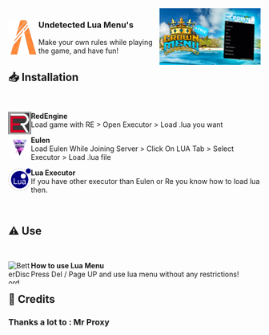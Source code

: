 <img align="right" src="https://github.com/Mr-Proxy-source/Mr-Proxy-source/blob/main/img/crownmenu1.jpg" alt="Preview" width="40%">

<div align="left">
  <img align="left" src="https://github.com/Mr-Proxy-source/Mr-Proxy-source/blob/main/img/fivem.png" alt="Logo" width="60" height="70">

  <h3 align="left">Undetected Lua Menu's</h3>
  <p align="left">Make your own rules while playing the game, and have fun!</p>


## 📥 Installation

<br/>
<div align="left">
    <img align="left" src="https://github.com/Mr-Proxy-source/Mr-Proxy-source/blob/main/img/rede.png" alt="BetterDiscord" width="45" height="45">
    <b><p align="left">RedEngine</b>
    <br/>Load game with RE > Open Executor > Load .lua you want</p>
</div>

<div align="left">
    <img align="left" src="https://github.com/Mr-Proxy-source/Mr-Proxy-source/blob/main/img/eulen.png" alt="Replugged" width="45" height="45">
    <b><p align="left">Eulen</b>
    <br/>Load Eulen While Joining Server > Click On LUA Tab > Select Executor > Load .lua file</p>
</div>

<div align="left">
    <img align="left" src="https://github.com/Mr-Proxy-source/Mr-Proxy-source/blob/main/img/Lua-Logo.svg" alt="Vencord" width="45" height="45">
    <b><p align="left">Lua Executor</b>
    <br/> If you have other executor than Eulen or Re you know how to load lua then. </p>
</div><br/>

## ⚠️ Use

<br/>
<div align="left">
    <img align="left" src="https://i0.wp.com/luashop.net/wp-content/uploads/2021/08/my-logo.gif?fit=500%2C500&ssl=1" alt="BetterDiscord" width="45" height="45">
    <b><p align="left">How to use Lua Menu</b>
    <br/>Press Del / Page UP and use lua menu without any restrictions!</code></p>
</div>

## 🫰 Credits

### Thanks a lot to : Mr Proxy <br>

